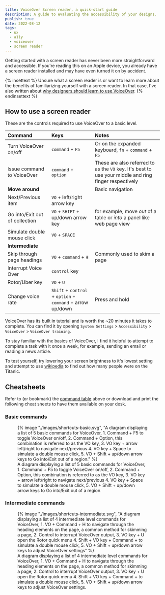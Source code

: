 ```yaml
---
title: VoiceOver Screen reader, a quick-start guide
description: A guide to evaluating the accessibility of your designs.
publish: true
date: 2022-08-12
tags:
  - ux
  - a11y
  - voiceover
  - screen reader
---
```


Getting started with a screen reader has never been more straightforward and accessible. If you're reading this on an Apple device, you already have a screen reader installed and may have even turned it on by accident.

{% insettext %}
Unsure what a screen reader is or want to learn more about the benefits of familiarizing yourself with a screen reader. In that case, I've also written about [why designers should learn to use VoiceOver](../why-designers-should-learn-voice-over).
{% endinsettext %}

## How to use a screen reader

These are the controls required to use VoiceOver to a basic level.

<div class="u-bleed-container:medium u-responsive-table-container">

| Command                        | Keys                                                       | Notes                                                                                                 |
| :----------------------------- | :--------------------------------------------------------- | :---------------------------------------------------------------------------------------------------- |
| Turn VoiceOver on/off          | `command` + `F5`                                           | Or on the expanded keyboard, `fn` + `command` + `F5`                                                  |
| Issue command to VoiceOver     | `command` + `option`                                       | These are also referred to as the `VO` key. It's best to use your middle and ring finger respectively |
| **Move around**                |                                                            | Basic navigation                                                                                      |
| Next/Previous item             | `VO` + left/right arrow key                                |                                                                                                       |
| Go into/Exit out of collection | `VO` + `SHIFT` + up/down arrow key                         | for example, move _out_ of a table or _into_ a panel like web page view                               |
| Simulate double mouse click    | `VO` + `SPACE`                                             |                                                                                                       |
| **Intermediate**               |                                                            |                                                                                                       |
| Skip through page headings     | `VO` + `command` + `H`                                     | Commonly used to skim a page                                                                          |
| Interrupt Voice Over           | `control` key                                              |                                                                                                       |
| Rotor/Uber key                 | `VO` + `U`                                                 |                                                                                                       |
| Change voice rate              | `Shift` + `control` + `option` + `command` + arrow up/down | Press and hold                                                                                        |

</div>

VoiceOver has its built in tutorial and is worth the ~20 minutes it takes to complete. You can find it by opening `System Settings` > `Accessibility` > `VoiceOver` > `VoiceOver training`.

To stay familiar with the basics of VoiceOver, I find it helpful to attempt to complete a task with it once a week, for example, sending an email or reading a news article.

To test yourself, try lowering your screen brightness to it's lowest setting and attempt to use [wikipedia](https://www.wikipedia.org/) to find out how many people were on the Titanic.

## Cheatsheets

Refer to (or bookmark) the [command table](#how-to-use-a-screen-reader) above or download and print the following cheat sheets to have them available on your desk.

### Basic commands

<figure class="u-bleed-container:medium">
{% image "./images/shortcuts-basic.svg", "A diagram displaying a list of 5 basic commands for VoiceOver, 1. Command + F5 to toggle VoiceOver on/off, 2. Command + Option, this combination is referred to as the VO key, 3. VO key + arrow left/right to navigate next/previous 4. VO key + Space to simulate a double mouse click,  5. VO + Shift + up/down arrow keys to Go into/Exit out of a region." %}
<figcaption>A diagram displaying a list of 5 basic commands for VoiceOver, 1. Command + F5 to toggle VoiceOver on/off, 2. Command + Option, this combination is referred to as the VO key, 3. VO key + arrow left/right to navigate next/previous 4. VO key + Space to simulate a double mouse click,  5. VO + Shift + up/down arrow keys to Go into/Exit out of a region.</figcaption>
</figure>

### Intermediate commands

<figure class="u-bleed-container:medium">
{% image "./images/shortcuts-intermediate.svg", "A diagram displaying a list of 4 intermediate level commands for VoiceOver, 1. VO + Command + H to navigate through the heading elements on the page, a common method for skimming a page, 2. Control to interrupt VoiceOver output, 3. VO key + U open the Rotor quick menu 4. Shift + VO key + Command + to simulate a double mouse click,  5. VO + Shift + up/down arrow keys to adjust VoiceOver settings" %}
<figcaption>A diagram displaying a list of 4 intermediate level commands for VoiceOver, 1. VO + Command + H to navigate through the heading elements on the page, a common method for skimming a page, 2. Control to interrupt VoiceOver output, 3. VO key + U open the Rotor quick menu 4. Shift + VO key + Command + to simulate a double mouse click,  5. VO + Shift + up/down arrow keys to adjust VoiceOver settings.</figcaption>
</figure>
